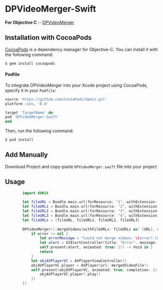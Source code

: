 # DPVideoMerger-Swift

**For Objective C** :- [DPVideoMerger](https://github.com/Datt1994/DPVideoMerger)

## Installation with CocoaPods

[CocoaPods](http://cocoapods.org) is a dependency manager for Objective-C. You can install it with the following command:

```bash
$ gem install cocoapods
```
#### Podfile

To integrate DPVideoMerger into your Xcode project using CocoaPods, specify it in your `Podfile`:

```ruby
source 'https://github.com/CocoaPods/Specs.git'
platform :ios, '8.0'

target 'TargetName' do
pod 'DPVideoMerger-Swift'
end
```

Then, run the following command:

```bash
$ pod install
```


## Add Manually 
  
  Download Project and copy-paste `DPVideoMerger.swift` file into your project 

## Usage 

```swift
        import AVKit
        
        let fileURL = Bundle.main.url(forResource: "1", withExtension: "mp4")
        let fileURL1 = Bundle.main.url(forResource: "2", withExtension: "mp4")
        let fileURL2 = Bundle.main.url(forResource: "3", withExtension: "MOV")
        let fileURL3 = Bundle.main.url(forResource: "4", withExtension: "mp4")
        let fileURLs = [fileURL, fileURL1, fileURL2, fileURL3]
        
        DPVideoMerger().mergeVideos(withFileURLs: fileURLs as! [URL], completion: {(_ mergedVideoFile: URL?, _ error: Error?) -> Void in
            if error != nil {
                let errorMessage = "Could not merge videos: \(error?.localizedDescription ?? "error")"
                let alert = UIAlertController(title: "Error", message: errorMessage, preferredStyle: .alert)
                self.present(alert, animated: true) {() -> Void in }
                return
            }
            let objAVPlayerVC = AVPlayerViewController()
            objAVPlayerVC.player = AVPlayer(url: mergedVideoFile!)
            self.present(objAVPlayerVC, animated: true, completion: {() -> Void in
                objAVPlayerVC.player?.play()
            }) 
        })
```
